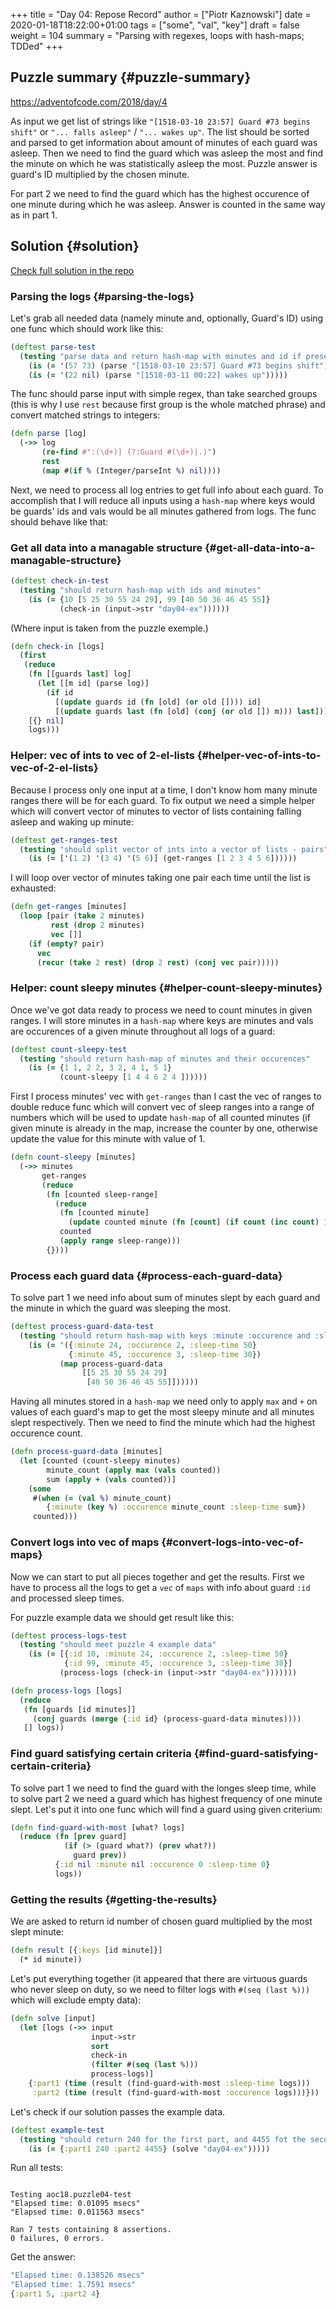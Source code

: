 +++
title = "Day 04: Repose Record"
author = ["Piotr Kaznowski"]
date = 2020-01-18T18:22:00+01:00
tags = ["some", "val", "key"]
draft = false
weight = 104
summary = "Parsing with regexes, loops with hash-maps; TDDed"
+++

## Puzzle summary {#puzzle-summary}

<https://adventofcode.com/2018/day/4>

As input we get list of strings like `"[1518-03-10 23:57] Guard #73 begins shift"` or `"... falls asleep"` / `"... wakes up"`. The list should be sorted and parsed to get information about amount of minutes of each guard was asleep. Then we need to find the guard which was asleep the most and find the minute on which he was statistically asleep the most. Puzzle answer is guard's ID multiplied by the chosen minute.

For part 2 we need to find the guard which has the highest occurence of one minute during which he was asleep. Answer is counted in the same way as in part 1.


## Solution {#solution}

[Check full solution in the repo](https://gitlab.com/pkaznowski/aoc18/blob/master/src/aoc18/puzzle04.clj)


### Parsing the logs {#parsing-the-logs}

Let's grab all needed data (namely minute and, optionally, Guard's ID) using one func which should work like this:

<a id="code-snippet--day04-parse-test"></a>
```clojure
(deftest parse-test
  (testing "parse data and return hash-map with minutes and id if present"
    (is (= '(57 73) (parse "[1518-03-10 23:57] Guard #73 begins shift")))
    (is (= '(22 nil) (parse "[1518-03-11 00:22] wakes up")))))
```

The func should parse input with simple regex, than take searched groups (this is why I use `rest` because first group is the whole matched phrase) and convert matched strings to integers:

<a id="code-snippet--day04-parse"></a>
```clojure
(defn parse [log]
  (->> log
       (re-find #":(\d+)] (?:Guard #(\d+)|.)")
       rest
       (map #(if % (Integer/parseInt %) nil))))
```

Next, we need to process all log entries to get full info about each guard.
To accomplish that I will reduce all inputs using a `hash-map` where keys would be guards' ids and vals would be all minutes gathered from logs. The func should behave like that:


### Get all data into a managable structure {#get-all-data-into-a-managable-structure}

<a id="code-snippet--day04-check-in-test"></a>
```clojure
(deftest check-in-test
  (testing "should return hash-map with ids and minutes"
    (is (= {10 [5 25 30 55 24 29], 99 [40 50 36 46 45 55]}
           (check-in (input->str "day04-ex"))))))
```

(Where input is taken from the puzzle exemple.)

<a id="code-snippet--day04-check-in"></a>
```clojure
(defn check-in [logs]
  (first
   (reduce
    (fn [[guards last] log]
      (let [[m id] (parse log)]
        (if id
          [(update guards id (fn [old] (or old []))) id]
          [(update guards last (fn [old] (conj (or old []) m))) last])))
    [{} nil]
    logs)))
```


### Helper: vec of ints to vec of 2-el-lists {#helper-vec-of-ints-to-vec-of-2-el-lists}

Because I process only one input at a time, I don't know hom many minute ranges there will be for each guard. To fix output we need a simple helper which will convert vector of minutes to vector of lists containing falling asleep and waking up minute:

```clojure
(deftest get-ranges-test
  (testing "should split vector of ints into a vector of lists - pairs"
    (is (= ['(1 2) '(3 4) '(5 6)] (get-ranges [1 2 3 4 5 6])))))
```

I will loop over vector of minutes taking one pair each time until the list is exhausted:

<a id="code-snippet--day04-ranges"></a>
```clojure
(defn get-ranges [minutes]
  (loop [pair (take 2 minutes)
         rest (drop 2 minutes)
         vec []]
    (if (empty? pair)
      vec
      (recur (take 2 rest) (drop 2 rest) (conj vec pair)))))
```


### Helper: count sleepy minutes {#helper-count-sleepy-minutes}

Once we've got data ready to process we need to count minutes in given ranges. I will store minutes in a `hash-map` where keys are minutes and vals are occurences of a given minute throughout all logs of a guard:

<a id="code-snippet--day04-count-sleepy-test"></a>
```clojure
(deftest count-sleepy-test
  (testing "should return hash-map of minutes and their occurences"
    (is (= {1 1, 2 2, 3 2, 4 1, 5 1}
           (count-sleepy [1 4 4 6 2 4 ])))))
```

First I process minutes' vec with `get-ranges` than I cast the vec of ranges to double reduce func which will convert vec of sleep ranges into a range of numbers which will be used to update `hash-map` of all counted minutes (if given minute is already in the map, increase the counter by one, otherwise update the value for this minute with value of 1.

<a id="code-snippet--day04-count-sleepy"></a>
```clojure
(defn count-sleepy [minutes]
  (->> minutes
       get-ranges
       (reduce
        (fn [counted sleep-range]
          (reduce
           (fn [counted minute]
             (update counted minute (fn [count] (if count (inc count) 1))))
           counted
           (apply range sleep-range)))
        {})))
```


### Process each guard data {#process-each-guard-data}

To solve part 1 we need info about sum of minutes slept by each guard and the minute in which the guard was sleeping the most.

```clojure
(deftest process-guard-data-test
  (testing "should return hash-map with keys :minute :occurence and :sleep-time"
    (is (= '({:minute 24, :occurence 2, :sleep-time 50}
             {:minute 45, :occurence 3, :sleep-time 30})
           (map process-guard-data
                [[5 25 30 55 24 29]
                 [40 50 36 46 45 55]])))))
```

Having all minutes stored in a `hash-map` we need only to apply `max` and `+` on values of each guard's map to get the most sleepy minute and all minutes slept respectively. Then we need to find the minute which had the highest occurence count.

<a id="code-snippet--day04-find-max-min"></a>
```clojure
(defn process-guard-data [minutes]
  (let [counted (count-sleepy minutes)
        minute_count (apply max (vals counted))
        sum (apply + (vals counted))]
    (some
     #(when (= (val %) minute_count)
        {:minute (key %) :occurence minute_count :sleep-time sum})
     counted)))
```


### Convert logs into vec of maps {#convert-logs-into-vec-of-maps}

Now we can start to put all pieces together and get the results.
First we have to process all the logs to get a `vec` of `maps` with info about guard `:id` and processed sleep times.

For puzzle example data we should get result like this:

<a id="code-snippet--day04-process-logs-test"></a>
```clojure
(deftest process-logs-test
  (testing "should meet puzzle 4 example data"
    (is (= [{:id 10, :minute 24, :occurence 2, :sleep-time 50}
            {:id 99, :minute 45, :occurence 3, :sleep-time 30}]
           (process-logs (check-in (input->str "day04-ex")))))))
```

<a id="code-snippet--day04-process-logs"></a>
```clojure
(defn process-logs [logs]
  (reduce
   (fn [guards [id minutes]]
     (conj guards (merge {:id id} (process-guard-data minutes))))
   [] logs))
```


### Find guard satisfying certain criteria {#find-guard-satisfying-certain-criteria}

To solve part 1 we need to find the guard with the longes sleep time, while to solve part 2 we need a guard which has highest frequency of one minute slept. Let's put it into one func which will find a guard using given criterium:

<a id="code-snippet--day04-find-guard-with-most"></a>
```clojure
(defn find-guard-with-most [what? logs]
  (reduce (fn [prev guard]
            (if (> (guard what?) (prev what?))
              guard prev))
          {:id nil :minute nil :occurence 0 :sleep-time 0}
          logs))
```


### Getting the results {#getting-the-results}

We are asked to return id number of chosen guard multiplied by the most slept minute:

<a id="code-snippet--day04-result"></a>
```clojure
(defn result [{:keys [id minute]}]
  (* id minute))
```

Let's put everything together (it appeared that there are virtuous guards who never sleep on duty, so we need to filter logs with `#(seq (last %)))` which will exclude empty data):

<a id="code-snippet--day04-solve"></a>
```clojure
(defn solve [input]
  (let [logs (->> input
                  input->str
                  sort
                  check-in
                  (filter #(seq (last %)))
                  process-logs)]
    {:part1 (time (result (find-guard-with-most :sleep-time logs)))
     :part2 (time (result (find-guard-with-most :occurence logs)))}))
```

Let's check if our solution passes the example data.

<a id="code-snippet--day04-example-test"></a>
```clojure
(deftest example-test
  (testing "should return 240 for the first part, and 4455 fot the second"
    (is (= {:part1 240 :part2 4455} (solve "day04-ex")))))
```

Run all tests:

```text

Testing aoc18.puzzle04-test
"Elapsed time: 0.01095 msecs"
"Elapsed time: 0.011563 msecs"

Ran 7 tests containing 8 assertions.
0 failures, 0 errors.
```

Get the answer:

```clojure
"Elapsed time: 0.138526 msecs"
"Elapsed time: 1.7591 msecs"
{:part1 5, :part2 4}
```
